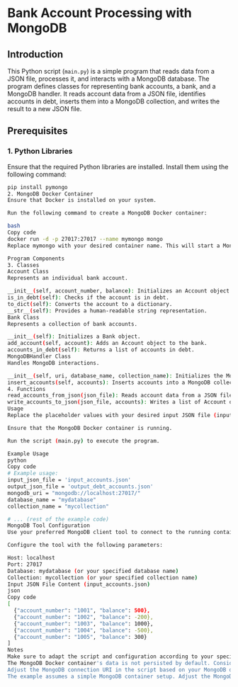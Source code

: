 # Bank Account Processing with MongoDB

## Introduction

This Python script (`main.py`) is a simple program that reads data from a JSON file, processes it, and interacts with a MongoDB database. The program defines classes for representing bank accounts, a bank, and a MongoDB handler. It reads account data from a JSON file, identifies accounts in debt, inserts them into a MongoDB collection, and writes the result to a new JSON file.

## Prerequisites

### 1. Python Libraries

Ensure that the required Python libraries are installed. Install them using the following command:

```bash
pip install pymongo
2. MongoDB Docker Container
Ensure that Docker is installed on your system.

Run the following command to create a MongoDB Docker container:

bash
Copy code
docker run -d -p 27017:27017 --name mymongo mongo
Replace mymongo with your desired container name. This will start a MongoDB container with the default settings on port 27017.

Program Components
3. Classes
Account Class
Represents an individual bank account.

__init__(self, account_number, balance): Initializes an Account object.
is_in_debt(self): Checks if the account is in debt.
to_dict(self): Converts the account to a dictionary.
__str__(self): Provides a human-readable string representation.
Bank Class
Represents a collection of bank accounts.

__init__(self): Initializes a Bank object.
add_account(self, account): Adds an Account object to the bank.
accounts_in_debt(self): Returns a list of accounts in debt.
MongoDBHandler Class
Handles MongoDB interactions.

__init__(self, uri, database_name, collection_name): Initializes the MongoDB connection.
insert_accounts(self, accounts): Inserts accounts into a MongoDB collection.
4. Functions
read_accounts_from_json(json_file): Reads account data from a JSON file and returns a list of Account objects.
write_accounts_to_json(json_file, accounts): Writes a list of Account objects to a JSON file.
Usage
Replace the placeholder values with your desired input JSON file (input_accounts.json), output JSON file (output_debt_accounts.json), MongoDB connection URI (mongodb_uri), database name (database_name), and collection name (collection_name).

Ensure that the MongoDB Docker container is running.

Run the script (main.py) to execute the program.

Example Usage
python
Copy code
# Example usage:
input_json_file = 'input_accounts.json'
output_json_file = 'output_debt_accounts.json'
mongodb_uri = "mongodb://localhost:27017/"
database_name = "mydatabase"
collection_name = "mycollection"

# ... (rest of the example code)
MongoDB Tool Configuration
Use your preferred MongoDB client tool to connect to the running container.

Configure the tool with the following parameters:

Host: localhost
Port: 27017
Database: mydatabase (or your specified database name)
Collection: mycollection (or your specified collection name)
Input JSON File Content (input_accounts.json)
json
Copy code
[
  {"account_number": "1001", "balance": 500},
  {"account_number": "1002", "balance": -200},
  {"account_number": "1003", "balance": 1000},
  {"account_number": "1004", "balance": -500},
  {"account_number": "1005", "balance": 300}
]
Notes
Make sure to adapt the script and configuration according to your specific use case.
The MongoDB Docker container's data is not persisted by default. Consider using volumes for data persistence in a production environment.
Adjust the MongoDB connection URI in the script based on your MongoDB deployment (e.g., authentication, replica set).
The example assumes a simple MongoDB container setup. Adjust the MongoDB Docker command based on your requirements.
